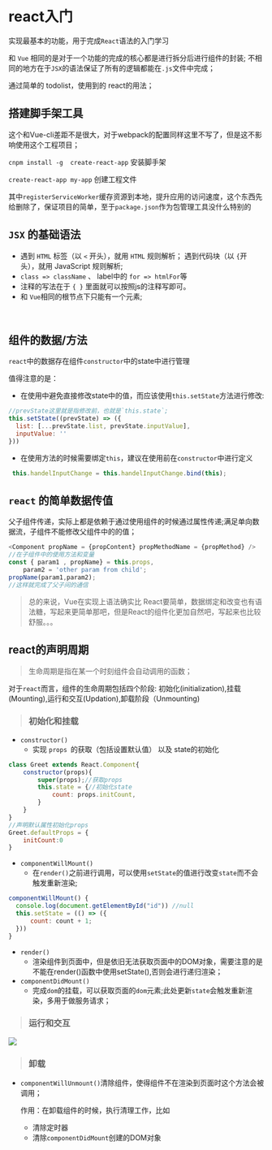 # react入门

实现最基本的功能，用于完成`React`语法的入门学习

和 `Vue` 相同的是对于一个功能的完成的核心都是进行拆分后进行组件的封装; 不相同的地方在于`JSX`的语法保证了所有的逻辑都能在`.js`文件中完成；

通过简单的 todolist，使用到的 react的用法；

## 搭建脚手架工具

这个和Vue-cli差距不是很大，对于webpack的配置同样这里不写了，但是这不影响使用这个工程项目；

`cnpm install -g  create-react-app` 安装脚手架

`create-react-app my-app` 创建工程文件

其中`registerServiceWorker`缓存资源到本地，提升应用的访问速度，这个东西先给删除了，保证项目的简单，至于`package.json`作为包管理工具没什么特别的
<br>
## `JSX` 的基础语法

-  遇到 `HTML` 标签（以 `<` 开头），就用 `HTML` 规则解析； 遇到代码块（以 `{`开头），就用 JavaScript 规则解析;
-  `class => className` 、 label中的 `for => htmlFor`等
-  注释的写法在于 `{ }` 里面就可以按照js的注释写即可。
-  和 `Vue`相同的根节点下只能有一个元素;
<br>

## 组件的数据/方法

`react`中的数据存在组件`constructor`中的state中进行管理

值得注意的是：

- 在使用中避免直接修改state中的值，而应该使用`this.setState`方法进行修改:
``` JavaScript react
//prevState这里就是指修改前，也就是`this.state`;
this.setState((prevState) => ({
  list: [...prevState.list, prevState.inputValue],
  inputValue: ''
}))
```
- 在使用方法的时候需要绑定`this`，建议在使用前在`constructor`中进行定义

``` JavaScript react
 this.handelInputChange = this.handelInputChange.bind(this);
```

## `react` 的简单数据传值

父子组件传递，实际上都是依赖于通过使用组件的时候通过属性传递;满足单向数据流，子组件不能修改父组件中的的值；

``` JavaScript
<Component propName = {propContent} propMethodName = {propMethod} />
//在子组件中的使用方法和变量
const { param1 , propName} = this.props,
    param2 = 'other param from child';
propName(param1,param2);
//这样就完成了父子间的通信
```

> 总的来说，Vue在实现上语法确实比 React要简单，数据绑定和改变也有语法糖，写起来更简单那吧，但是React的组件化更加自然吧，写起来也比较舒服。。。


## react的声明周期

> 生命周期是指在某一个时刻组件会自动调用的函数；

对于`react`而言，组件的生命周期包括四个阶段: 初始化(initialization),挂载(Mounting),运行和交互(Updation),卸载阶段（Unmounting)

> ### 初始化和挂载

- `constructor()`
  - 实现 `props `的获取（包括设置默认值） 以及 state的初始化

``` javascript
class Greet extends React.Component{
    constructor(props){
        super(props);//获取props
        this.state = {//初始化state
            count: props.initCount,
        }
    }
}
//声明默认属性初始化props
Greet.defaultProps = {
    initCount:0
}
```

- `componentWillMount()`
  - 在`render()`之前进行调用，可以使用`setState`的值进行改变`state`而不会触发重新渲染;

``` javascript
componentWillMount() {
  console.log(document.getElementById("id")) //null
  this.setState = (() => ({
      count: count + 1;
  }))
}
```

- `render()`
  - 渲染组件到页面中，但是依旧无法获取页面中的DOM对象，需要注意的是不能在render()函数中使用setState(),否则会进行递归渲染；
- `componentDidMount()`
  - 完成`dom`的挂载，可以获取页面的`dom`元素;此处更新`state`会触发重新渲染，多用于做服务请求；

> ### 运行和交互


![](./public/image/react-todolistreact-updating.png)

> ### 卸载

- `componentWillUnmount()`清除组件，使得组件不在渲染到页面时这个方法会被调用；

  作用：在卸载组件的时候，执行清理工作，比如
  -  清除定时器
  - 清除`componentDidMount`创建的DOM对象
